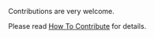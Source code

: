 Contributions are very welcome.

Please read [How To Contribute](https://github.com/edx/edx-platform/blob/master/CONTRIBUTING.rst) for details.
